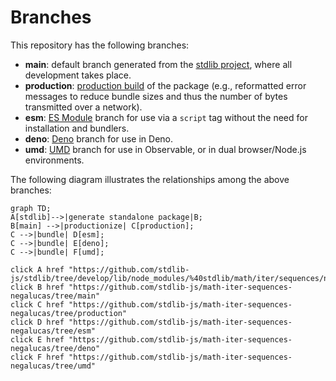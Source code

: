 <!--

@license Apache-2.0

Copyright (c) 2022 The Stdlib Authors.

Licensed under the Apache License, Version 2.0 (the "License");
you may not use this file except in compliance with the License.
You may obtain a copy of the License at

    http://www.apache.org/licenses/LICENSE-2.0

Unless required by applicable law or agreed to in writing, software
distributed under the License is distributed on an "AS IS" BASIS,
WITHOUT WARRANTIES OR CONDITIONS OF ANY KIND, either express or implied.
See the License for the specific language governing permissions and
limitations under the License.

-->

# Branches

This repository has the following branches:

-   **main**: default branch generated from the [stdlib project][stdlib-url], where all development takes place.
-   **production**: [production build][production-url] of the package (e.g., reformatted error messages to reduce bundle sizes and thus the number of bytes transmitted over a network).
-   **esm**: [ES Module][esm-url] branch for use via a `script` tag without the need for installation and bundlers.
-   **deno**: [Deno][deno-url] branch for use in Deno.
-   **umd**: [UMD][umd-url] branch for use in Observable, or in dual browser/Node.js environments.

The following diagram illustrates the relationships among the above branches:

```mermaid
graph TD;
A[stdlib]-->|generate standalone package|B;
B[main] -->|productionize| C[production];
C -->|bundle| D[esm];
C -->|bundle| E[deno];
C -->|bundle| F[umd];

click A href "https://github.com/stdlib-js/stdlib/tree/develop/lib/node_modules/%40stdlib/math/iter/sequences/negalucas"
click B href "https://github.com/stdlib-js/math-iter-sequences-negalucas/tree/main"
click C href "https://github.com/stdlib-js/math-iter-sequences-negalucas/tree/production"
click D href "https://github.com/stdlib-js/math-iter-sequences-negalucas/tree/esm"
click E href "https://github.com/stdlib-js/math-iter-sequences-negalucas/tree/deno"
click F href "https://github.com/stdlib-js/math-iter-sequences-negalucas/tree/umd"
```

[stdlib-url]: https://github.com/stdlib-js/stdlib/tree/develop/lib/node_modules/%40stdlib/math/iter/sequences/negalucas
[production-url]: https://github.com/stdlib-js/math-iter-sequences-negalucas/tree/production
[deno-url]: https://github.com/stdlib-js/math-iter-sequences-negalucas/tree/deno
[umd-url]: https://github.com/stdlib-js/math-iter-sequences-negalucas/tree/umd
[esm-url]: https://github.com/stdlib-js/math-iter-sequences-negalucas/tree/esm